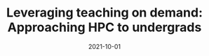 ---
title: "Leveraging teaching on demand: Approaching HPC to undergrads"
date: 2021-10-01
venue: 'Journal of Parallel and Distributed Computing'
paperurl: 'https://www.sciencedirect.com/science/article/pii/S0743731521001271'
citation: ' S. Catalán,  R. Carratalá-Sáez,  S. Iserte, &quot;Leveraging teaching on demand: Approaching HPC to undergrads.&quot; Journal of Parallel and Distributed Computing, 2021.'
---